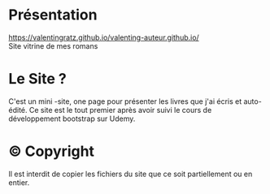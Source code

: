 # Présentation
https://valentingratz.github.io/valenting-auteur.github.io/ <br />
Site vitrine de mes romans
<br />
# Le Site ?  

C'est un mini -site, one page pour présenter les livres que j'ai écris et auto-édité. Ce site est le tout premier après avoir suivi le cours de développement bootstrap sur Udemy.

# © Copyright
Il est interdit de copier les fichiers du site que ce soit partiellement ou en entier. 
